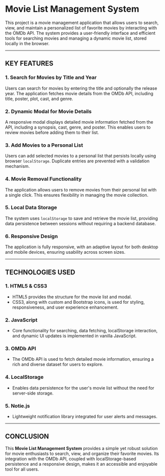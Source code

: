 # **Movie List Management System**

This project is a movie management application that allows users to search, view, and maintain a personalized list of favorite movies by interacting with the OMDb API. The system provides a user-friendly interface and efficient tools for searching movies and managing a dynamic movie list, stored locally in the browser.

---

## **KEY FEATURES**

### 1. **Search for Movies by Title and Year**
   Users can search for movies by entering the title and optionally the release year. The application fetches movie details from the OMDb API, including title, poster, plot, cast, and genre.

### 2. **Dynamic Modal for Movie Details**
   A responsive modal displays detailed movie information fetched from the API, including a synopsis, cast, genre, and poster. This enables users to review movies before adding them to their list.

### 3. **Add Movies to a Personal List**
   Users can add selected movies to a personal list that persists locally using browser `localStorage`. Duplicate entries are prevented with a validation mechanism.

### 4. **Movie Removal Functionality**
   The application allows users to remove movies from their personal list with a single click. This ensures flexibility in managing the movie collection.

### 5. **Local Data Storage**
   The system uses `localStorage` to save and retrieve the movie list, providing data persistence between sessions without requiring a backend database.

### 6. **Responsive Design**
   The application is fully responsive, with an adaptive layout for both desktop and mobile devices, ensuring usability across screen sizes.

---

## **TECHNOLOGIES USED**

### 1. **HTML5 & CSS3**
   - HTML5 provides the structure for the movie list and modal.
   - CSS3, along with custom and Bootstrap icons, is used for styling, responsiveness, and user experience enhancement.

### 2. **JavaScript**
   - Core functionality for searching, data fetching, localStorage interaction, and dynamic UI updates is implemented in vanilla JavaScript.

### 3. **OMDb API**
   - The OMDb API is used to fetch detailed movie information, ensuring a rich and diverse dataset for users to explore.

### 4. **LocalStorage**
   - Enables data persistence for the user's movie list without the need for server-side storage.

### 5. **Notie.js**
   - Lightweight notification library integrated for user alerts and messages.

---

## **CONCLUSION**

This **Movie List Management System** provides a simple yet robust solution for movie enthusiasts to search, view, and organize their favorite movies. Its integration with the OMDb API, coupled with localStorage-based persistence and a responsive design, makes it an accessible and enjoyable tool for all users.
